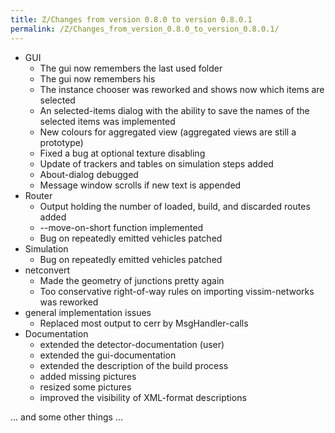 ```yaml
---
title: Z/Changes from version 0.8.0 to version 0.8.0.1
permalink: /Z/Changes_from_version_0.8.0_to_version_0.8.0.1/
---
```


- GUI
  - The gui now remembers the last used folder
  - The gui now remembers his
  - The instance chooser was reworked and shows now which items are selected
  - An selected-items dialog with the ability to save the names of the selected items was implemented
  - New colours for aggregated view (aggregated views are still a prototype)
  - Fixed a bug at optional texture disabling
  - Update of trackers and tables on simulation steps added
  - About-dialog debugged
  - Message window scrolls if new text is appended
- Router
  - Output holding the number of loaded, build, and discarded routes
    added
  - \--move-on-short function implemented
  - Bug on repeatedly emitted vehicles patched
- Simulation
  - Bug on repeatedly emitted vehicles patched
- netconvert
  - Made the geometry of junctions pretty again
  - Too conservative right-of-way rules on importing vissim-networks was reworked
- general implementation issues
  - Replaced most output to cerr by MsgHandler-calls
- Documentation
  - extended the detector-documentation (user)
  - extended the gui-documentation
  - extended the description of the build process
  - added missing pictures
  - resized some pictures
  - improved the visibility of XML-format descriptions

... and some other things ...